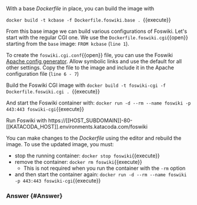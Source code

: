 With a base _Dockerfile_ in place, you can build the image with

`docker build -t kcbase -f Dockerfile.foswiki.base . `{{execute}}

From this base image we can build various configurations of Foswiki. Let's start with the regular CGI one. We use the `Dockerfile.foswiki.cgi`{{open}} starting from the `base` image: `FROM kcbase` (`line 1`).

To create the `foswiki.cgi.conf`{{open}} file, you can use the Foswiki [Apache config generator](https://foswiki.org/Support.ApacheConfigGenerator). Allow symbolic links and use the default for all other settings. Copy the file to the image and include it in the Apache configuration file (`line 6 - 7`)

Build the Foswiki CGI image with `docker build -t foswiki-cgi -f Dockerfile.foswiki.cgi . `{{execute}}

And start the Foswiki container with: `docker run -d --rm --name foswiki -p 443:443 foswiki-cgi`{{execute}}

Run Foswiki with https://[[HOST_SUBDOMAIN]]-80-[[KATACODA_HOST]].environments.katacoda.com/foswiki

You can make changes to the _Dockerfile_ using the editor and rebuild the image. To use the updated image, you must:
* stop the running container: `docker stop foswiki`{{execute}}
* remove the container: `docker rm foswiki`{{execute}}
  * This is not required when you run the container with the `-rm` option
* and then start the container again: `docker run -d --rm --name foswiki -p 443:443 foswiki-cgi`{{execute}}

### Answer	{#Answer}